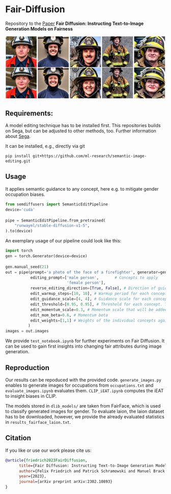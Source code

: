 # Fair-Diffusion

Repository to the [Paper](https://arxiv.org/abs/2302.10893) **Fair Diffusion: Instructing Text-to-Image Generation Models on Fairness**

![Teaser](firefighter_example.png)

## Requirements:
A model editing technique has to be installed first. This repositories builds on Sega, but can be adjusted to other methods, too. Further information about [Sega](https://github.com/ml-research/semantic-image-editing).

It can be installed, e.g., directly via git
```
pip install git+https://github.com/ml-research/semantic-image-editing.git
```
## Usage
It applies semantic guidance to any concept, here e.g. to mitigate gender occupation biases.

```python
from semdiffusers import SemanticEditPipeline
device='cuda'

pipe = SemanticEditPipeline.from_pretrained(
    "runwayml/stable-diffusion-v1-5",
).to(device)
```
An exemplary usage of our pipeline could look like this:
```python
import torch
gen = torch.Generator(device=device)

gen.manual_seed(21)
out = pipe(prompt='a photo of the face of a firefighter', generator=gen, num_images_per_prompt=1, guidance_scale=7,
           editing_prompt=['male person',       # Concepts to apply 
                           'female person'],
           reverse_editing_direction=[True, False], # Direction of guidance i.e. increase all concepts
           edit_warmup_steps=[10, 10], # Warmup period for each concept
           edit_guidance_scale=[4, 4], # Guidance scale for each concept
           edit_threshold=[0.95, 0.95], # Threshold for each concept. Threshold equals the percentile of the latent space that will be discarded. I.e. threshold=0.99 uses 1% of the latent dimensions
           edit_momentum_scale=0.3, # Momentum scale that will be added to the latent guidance
           edit_mom_beta=0.6, # Momentum beta
           edit_weights=[1,1] # Weights of the individual concepts against each other
          )
images = out.images

```
We provide `test_notebook.ipynb` for further experiments on Fair Diffusion. It can be used to gain first insights into changing fair attributes during image generation.

## Reproduction
Our results can be repoduced with the provided code. `generate_images.py` enables to generate images for occupations from `occupations.txt` and `evaluate_images.ipynb` evaluates them. `CLIP_iEAT.ipynb` computes the iEAT to insight biases in CLIP.

The models stored in `dlib_models/` are taken from FairFace, which is used to classify generated images for gender. To evaluate laion, the laion dataset has to be downloaded, however, we provide the already evaluated statistics in `results_fairface_laion.txt`.


## Citation
If you like or use our work please cite us:
```bibtex
@article{friedrich2023FairDiffusion,
      title={Fair Diffusion: Instructing Text-to-Image Generation Models on Fairness}, 
      author={Felix Friedrich and Patrick Schramowski and Manuel Brack and Lukas Struppek and Dominik Hintersdorf and Sasha Luccioni and Kristian Kersting},
      year={2023},
      journal={arXiv preprint arXiv:2302.10893}
}
```

